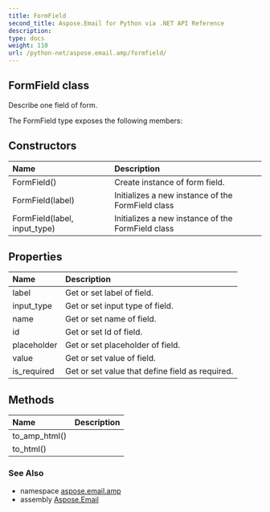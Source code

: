 ```yaml
---
title: FormField
second_title: Aspose.Email for Python via .NET API Reference
description: 
type: docs
weight: 110
url: /python-net/aspose.email.amp/formfield/
---
```


## FormField class

Describe one field of form.

The FormField type exposes the following members:
## Constructors
| Name | Description |
| :- | :- |
|FormField()|Create instance of form field.|
|FormField(label)|Initializes a new instance of the FormField class|
|FormField(label, input_type)|Initializes a new instance of the FormField class|
## Properties
| Name | Description |
| :- | :- |
|label|Get or set label of field.|
|input_type|Get or set input type of field.|
|name|Get or set name of field.|
|id|Get or set Id of field.|
|placeholder|Get or set placeholder of field.|
|value|Get or set value of field.|
|is_required|Get or set value that define field as required.|
## Methods
| Name | Description |
| :- | :- |
|to_amp_html()|  |
|to_html()|  |

### See Also

* namespace [aspose.email.amp](/python-net/aspose.email.amp/)
* assembly [Aspose.Email](/python-net/)

